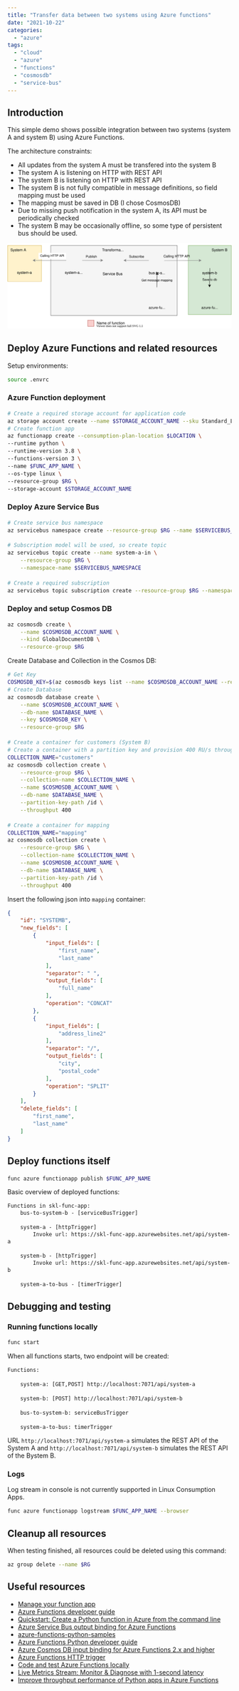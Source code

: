 ```yaml
---
title: "Transfer data between two systems using Azure functions"
date: "2021-10-22"
categories: 
  - "azure"
tags: 
  - "cloud"
  - "azure"
  - "functions"
  - "cosmosdb"
  - "service-bus"
---
```

## Introduction
This simple demo shows possible integration between two systems (system A and system B) using Azure Functions.

The architecture constraints:
* All updates from the system A must be transfered into the system B
* The system A is listening on HTTP with REST API
* The system B is listening on HTTP with REST API
* The system B is not fully compatible in message definitions, so field mapping must be used
* The mapping must be saved in DB (I chose CosmosDB)
* Due to missing push notification in the system A, its API must be periodically checked
* The system B may be occasionally offline, so some type of persistent bus should be used.


![Overall architecture](resources/diagram.drawio.svg "Overall architecture")

## Deploy Azure Functions and related resources

Setup environments:
```bash
source .envrc
```

### Azure Function deployment

```bash
# Create a required storage account for application code
az storage account create --name $STORAGE_ACCOUNT_NAME --sku Standard_LRS --resource-group $RG --location $LOCATION
# Create function app
az functionapp create --consumption-plan-location $LOCATION \
--runtime python \
--runtime-version 3.8 \
--functions-version 3 \
--name $FUNC_APP_NAME \
--os-type linux \
--resource-group $RG \
--storage-account $STORAGE_ACCOUNT_NAME
```

### Deploy Azure Service Bus
```bash
# Create service bus namespace
az servicebus namespace create --resource-group $RG --name $SERVICEBUS_NAMESPACE --location $LOCATION --sku Standard

# Subscription model will be used, so create topic
az servicebus topic create --name system-a-in \
    --resource-group $RG \
    --namespace-name $SERVICEBUS_NAMESPACE

# Create a required subscription
az servicebus topic subscription create --resource-group $RG --namespace-name $SERVICEBUS_NAMESPACE --topic-name system-a-in --name system-a-in-subscription
```

### Deploy and setup Cosmos DB

```bash
az cosmosdb create \
    --name $COSMOSDB_ACCOUNT_NAME \
    --kind GlobalDocumentDB \
    --resource-group $RG
```

Create Database and Collection in the Cosmos DB:
```bash
# Get Key
COSMOSDB_KEY=$(az cosmosdb keys list --name $COSMOSDB_ACCOUNT_NAME --resource-group $RG --output tsv |awk '{print $1}')
# Create Database
az cosmosdb database create \
    --name $COSMOSDB_ACCOUNT_NAME \
    --db-name $DATABASE_NAME \
    --key $COSMOSDB_KEY \
    --resource-group $RG

# Create a container for customers (System B)
# Create a container with a partition key and provision 400 RU/s throughput.
COLLECTION_NAME="customers"
az cosmosdb collection create \
    --resource-group $RG \
    --collection-name $COLLECTION_NAME \
    --name $COSMOSDB_ACCOUNT_NAME \
    --db-name $DATABASE_NAME \
    --partition-key-path /id \
    --throughput 400

# Create a container for mapping
COLLECTION_NAME="mapping"
az cosmosdb collection create \
    --resource-group $RG \
    --collection-name $COLLECTION_NAME \
    --name $COSMOSDB_ACCOUNT_NAME \
    --db-name $DATABASE_NAME \
    --partition-key-path /id \
    --throughput 400
```

Insert the following json into `mapping` container:
```json
{
    "id": "SYSTEMB",
    "new_fields": [
        {
            "input_fields": [
                "first_name",
                "last_name"
            ],
            "separator": " ",
            "output_fields": [
                "full_name"
            ],
            "operation": "CONCAT"
        },
        {
            "input_fields": [
                "address_line2"
            ],
            "separator": "/",
            "output_fields": [
                "city",
                "postal_code"
            ],
            "operation": "SPLIT"
        }
    ],
    "delete_fields": [
        "first_name",
        "last_name"
    ]
}
```

## Deploy functions itself

```bash
func azure functionapp publish $FUNC_APP_NAME
```

Basic overview of deployed functions:

```console
Functions in skl-func-app:
    bus-to-system-b - [serviceBusTrigger]

    system-a - [httpTrigger]
        Invoke url: https://skl-func-app.azurewebsites.net/api/system-a

    system-b - [httpTrigger]
        Invoke url: https://skl-func-app.azurewebsites.net/api/system-b

    system-a-to-bus - [timerTrigger]

```
## Debugging and testing

### Running functions locally

```bash
func start
```

When all functions starts, two endpoint will be created:

```console
Functions:

	system-a: [GET,POST] http://localhost:7071/api/system-a

	system-b: [POST] http://localhost:7071/api/system-b

	bus-to-system-b: serviceBusTrigger

	system-a-to-bus: timerTrigger
```

URL `http://localhost:7071/api/system-a` simulates the REST API of the System A and `http://localhost:7071/api/system-b` simulates the REST API of the Bystem B. 

### Logs
Log stream in console is not currently supported in Linux Consumption Apps.
```bash
func azure functionapp logstream $FUNC_APP_NAME --browser
```

## Cleanup all resources
When testing finished, all resources could be deleted using this command:
```bash
az group delete --name $RG
```

## Useful resources

- [Manage your function app](https://docs.microsoft.com/en-us/azure/azure-functions/functions-how-to-use-azure-function-app-settings?tabs=portal)
- [Azure Functions developer guide](https://docs.microsoft.com/en-us/azure/azure-functions/functions-reference)
- [Quickstart: Create a Python function in Azure from the command line](https://docs.microsoft.com/en-us/azure/azure-functions/create-first-function-cli-python?tabs=azure-cli%2Cbash%2Cbrowser)
- [Azure Service Bus output binding for Azure Functions](https://docs.microsoft.com/en-us/azure/azure-functions/functions-bindings-service-bus-output?tabs=python)
- [azure-functions-python-samples](https://github.com/pajikos/azure-functions-python-samples)
- [Azure Functions Python developer guide](https://docs.microsoft.com/en-us/azure/azure-functions/functions-reference-python?tabs=azurecli-linux%2Capplication-level)
- [Azure Cosmos DB input binding for Azure Functions 2.x and higher](https://docs.microsoft.com/en-us/azure/azure-functions/functions-bindings-cosmosdb-v2-input?tabs=python)
- [Azure Functions HTTP trigger](https://docs.microsoft.com/en-us/azure/azure-functions/functions-bindings-http-webhook-trigger?tabs=python)
- [Code and test Azure Functions locally](https://docs.microsoft.com/en-us/azure/azure-functions/functions-develop-local#local-settings-file)
- [Live Metrics Stream: Monitor & Diagnose with 1-second latency](https://docs.microsoft.com/en-us/azure/azure-monitor/app/live-stream#get-started)
- [Improve throughput performance of Python apps in Azure Functions](https://docs.microsoft.com/en-us/azure/azure-functions/python-scale-performance-reference)
